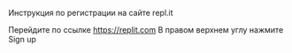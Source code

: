 Инструкция по регистрации на сайте repl.it 

Перейдите по ссылке https://replit.com
В правом верхнем углу нажмите Sign up
